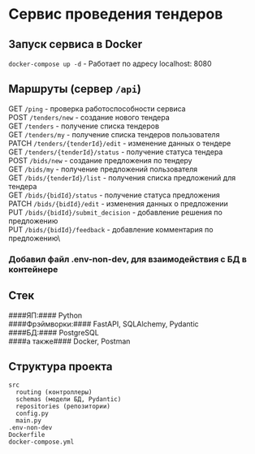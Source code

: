 # Сервис проведения тендеров

## Запуск сервиса в Docker
```docker-compose up -d``` - Работает по адресу localhost: 8080

## Маршруты (сервер ```/api```)
GET ```/ping``` - проверка работоспособности сервиса\
POST ```/tenders/new``` - создание нового тендера\
GET ```/tenders``` - получение списка тендеров\
GET ```/tenders/my``` - получение списка тендеров пользователя\
PATCH ```/tenders/{tenderId}/edit``` - изменение данных о тендере\
GET ```/tenders/{tenderId}/status``` - получение статуса тендера\
POST ```/bids/new``` - создание предложения по тендеру\
GET ```/bids/my``` - получение предложений пользователя\
GET ```/bids/{tenderId}/list``` - получения списка предложений для тендера\
GET ```/bids/{bidId}/status``` - получение статуса предложения\
PATCH ```/bids/{bidId}/edit``` - изменения данных о предложении\
PUT ```/bids/{bidId}/submit_decision``` - добавление решения по предложению\
PUT ```/bids/{bidId}/feedback``` - добавление комментария по предложению\

### Добавил файл .env-non-dev, для взаимодействия с БД в контейнере

## Стек
####ЯП:#### Python\
####Фрэймворки:#### FastAPI, SQLAlchemy, Pydantic\
####БД:#### PostgreSQL\
####а также#### Docker, Postman

## Структура проекта
```
src
  routing (контроллеры)
  schemas (модели БД, Pydantic)
  repositories (репозитории)
  config.py
  main.py
.env-non-dev
Dockerfile
docker-compose.yml
```
